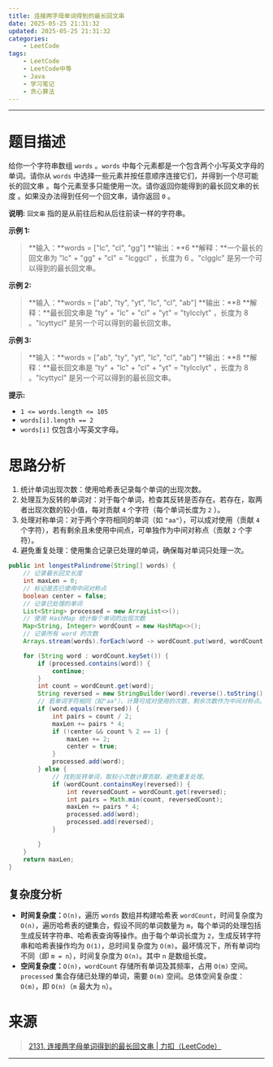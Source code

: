 ```yaml
---
title: 连接两字母单词得到的最长回文串
date: 2025-05-25 21:31:32
updated: 2025-05-25 21:31:32
categories:
    - LeetCode
tags:
    - LeetCode
    - LeetCode中等
    - Java
    - 学习笔记
    - 贪心算法
---
```

---

# 题目描述

给你一个字符串数组 `words` 。`words` 中每个元素都是一个包含两个小写英文字母的单词。请你从 `words` 中选择一些元素并按任意顺序连接它们，并得到一个尽可能长的回文串 。每个元素至多只能使用一次。请你返回你能得到的最长回文串的长度 。如果没办法得到任何一个回文串，请你返回 `0` 。

**说明:**
`回文串` 指的是从前往后和从后往前读一样的字符串。

**示例 1:**
> **输入：**words = ["lc", "cl", "gg"]
> **输出：**6
> **解释：**一个最长的回文串为 "lc" + "gg" + "cl" = "lcggcl" ，长度为 6 。"clgglc" 是另一个可以得到的最长回文串。

**示例 2:**
> **输入：**words = ["ab", "ty", "yt", "lc", "cl", "ab"]
> **输出：**8
> **解释：**最长回文串是 "ty" + "lc" + "cl" + "yt" = "tylcclyt" ，长度为 8 。"lcyttycl" 是另一个可以得到的最长回文串。

**示例 3:**
> **输入：**words = ["ab", "ty", "yt", "lc", "cl", "ab"]
> **输出：**8
> **解释：**最长回文串是 "ty" + "lc" + "cl" + "yt" = "tylcclyt" ，长度为 8 。"lcyttycl" 是另一个可以得到的最长回文串。

**提示:**
* `1 <= words.length <= 105`
* `words[i].length == 2`
* `words[i]` 仅包含小写英文字母。

<!-- more -->

# 思路分析

1. 统计单词出现次数：使用哈希表记录每个单词的出现次数。
2. 处理互为反转的单词对：对于每个单词，检查其反转是否存在。若存在，取两者出现次数的较小值，每对贡献 `4` 个字符（每个单词长度为 `2` ）。
3. 处理对称单词：对于两个字符相同的单词（如 `"aa"`），可以成对使用（贡献 `4` 个字符），若有剩余且未使用中间点，可单独作为中间对称点（贡献 `2` 个字符）。
4. 避免重复处理：使用集合记录已处理的单词，确保每对单词只处理一次。

```java
public int longestPalindrome(String[] words) {
    // 记录最长回文长度
    int maxLen = 0;
    // 标记是否已使用中间对称点
    boolean center = false;
    // 记录已处理的单词
    List<String> processed = new ArrayList<>();
    // 使用 HashMap 统计每个单词的出现次数
    Map<String, Integer> wordCount = new HashMap<>();
    // 记录所有 word 的次数
    Arrays.stream(words).forEach(word -> wordCount.put(word, wordCount.getOrDefault(word, 0) + 1));

    for (String word : wordCount.keySet()) {
        if (processed.contains(word)) {
            continue;
        }
        int count = wordCount.get(word);
        String reversed = new StringBuilder(word).reverse().toString();
        // 若单词字符相同（如"aa"），计算可成对使用的次数，剩余次数作为中间对称点。
        if (word.equals(reversed)) {
            int pairs = count / 2;
            maxLen += pairs * 4;
            if (!center && count % 2 == 1) {
                maxLen += 2;
                center = true;
            }
            processed.add(word);
        } else {
            // 找到反转单词，取较小次数计算贡献，避免重复处理。
            if (wordCount.containsKey(reversed)) {
                int reversedCount = wordCount.get(reversed);
                int pairs = Math.min(count, reversedCount);
                maxLen += pairs * 4;
                processed.add(word);
                processed.add(reversed);
            }

        }
    }
    return maxLen;
}
```

## 复杂度分析

* **时间复杂度：**`O(n)`，遍历 `words` 数组并构建哈希表 `wordCount`，时间复杂度为 `O(n)`，遍历哈希表的键集合，假设不同的单词数量为 `m`，每个单词的处理包括生成反转字符串、哈希表查询等操作。由于每个单词长度为 `2`，生成反转字符串和哈希表操作均为 `O(1)`，总时间复杂度为 `O(m)`。最坏情况下，所有单词均不同（即 `m = n`），时间复杂度为 `O(n)`。其中 `n` 是数组长度。
* **空间复杂度：**`O(n)`，`wordCount` 存储所有单词及其频率，占用 `O(m)` 空间。`processed` 集合存储已处理的单词，需要 `O(m)` 空间。总体空间复杂度：`O(m)`，即 `O(n)`（`m` 最大为 `n`）。

# 来源

> [2131. 连接两字母单词得到的最长回文串 | 力扣（LeetCode）][1]

---

[1]: https://leetcode.cn/problems/longest-palindrome-by-concatenating-two-letter-words/description/ "2131. 连接两字母单词得到的最长回文串 | 力扣（LeetCode）"
